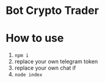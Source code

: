 # Bot Crypto Trader

# How to use

1. `npm i`
2. replace your own telegram token
3. replace your own chat if 
4. `node index`

